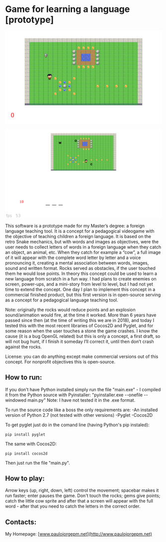 # Game for learning a language [prototype]

![screenshot](language_game.png)

![screenshot](print_lang_game2.png)

This software is a prototype made for my Master’s degree: a foreign language teaching tool. It is a concept for a pedagogical videogame with the objective of teaching children a foreign language. It is based on the retro Snake mechanics, but with words and images as objectives, were the user needs to collect letters of words in a foreign language when they catch an object, an animal, etc. When they catch for example a “cow”, a full image of it will appear with the complete word letter by letter and a voice pronouncing it, creating a mental association between words, images, sound and written format. Rocks served as obstacles, if the user touched them he would lose points. In theory this concept could be used to learn a new language from scratch in a fun way. I had plans to create enemies on screen, power-ups, and a mini-story from level to level, but I had not yet time to extend the concept. One day I plan to implement this concept in a commercial finished product, but this first version is in open-source serving as a concept for a pedagogical language teaching tool.

Note: originally the rocks would reduce points and an explosion sound/animation would fire, at the time it worked. More than 6 years have passed since then (at the time of writing this we are in 2018), and today I tested this with the most recent libraries of Cocos2D and Pyglet, and for some reason when the user touches a stone the game crashes. I know the cause (it is a bug OpenGL related) but this is only a concept, a first draft, so will not bug hunt, if I finish it someday I’ll correct it, until then don’t crash against the rocks.

License: you can do anything except make commercial versions out of this concept. For nonprofit objectives this is open-source.

## How to run:
If you don't have Python installed simply run the file "main.exe" - I compiled it from the Python source with Pyinstaller: "pyinstaller.exe --onefile --windowed main.py"
Note: I have not tested it in the .exe format.

To run the source code like a boss the only requirements are:
-An installed version of Python 2.7 (not tested with other versions)
-Pyglet
-Cocos2D

To get pyglet just do in the comand line (having Python's pip instaled):
```
pip install pyglet
```

The same with Cocos2D:
```
pip install cocos2d
```

Then just run the file "main.py". 

## How to play:
Arrow keys (up, right, down, left) control the movement; spacebar makes it run faster; enter pauses the game. Don't touch the rocks; gems give points; catch the little cow sprite and after that a screen will appear with the full word - after that you need to catch the letters in the correct order.

## Contacts:
My Homepage: [www.paulojorgepm.net](http://www.paulojorgepm.net)